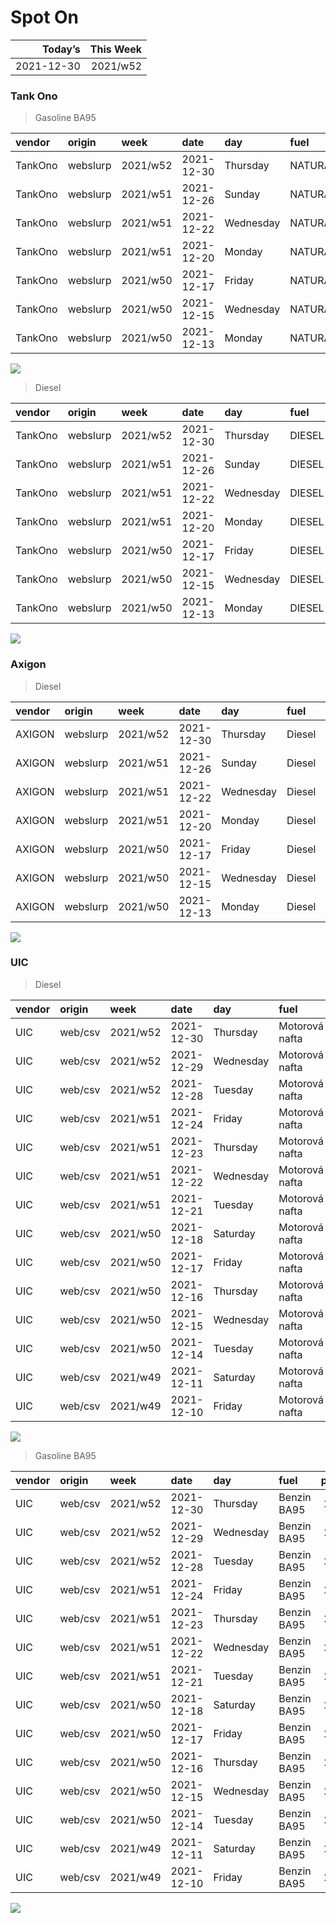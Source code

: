 Spot On
================

|    Today’s | This Week |
|-----------:|----------:|
| 2021-12-30 |  2021/w52 |

### Tank Ono

> Gasoline BA95

| vendor  | origin   | week     | date       | day       | fuel      | price | PriceVAT |
|:--------|:---------|:---------|:-----------|:----------|:----------|------:|---------:|
| TankOno | webslurp | 2021/w52 | 2021-12-30 | Thursday  | NATURAL95 | 27.19 |     32.9 |
| TankOno | webslurp | 2021/w51 | 2021-12-26 | Sunday    | NATURAL95 | 27.19 |     32.9 |
| TankOno | webslurp | 2021/w51 | 2021-12-22 | Wednesday | NATURAL95 | 27.19 |     32.9 |
| TankOno | webslurp | 2021/w51 | 2021-12-20 | Monday    | NATURAL95 | 27.19 |     32.9 |
| TankOno | webslurp | 2021/w50 | 2021-12-17 | Friday    | NATURAL95 | 27.19 |     32.9 |
| TankOno | webslurp | 2021/w50 | 2021-12-15 | Wednesday | NATURAL95 | 27.19 |     32.9 |
| TankOno | webslurp | 2021/w50 | 2021-12-13 | Monday    | NATURAL95 | 27.19 |     32.9 |

<img src="SpotOn_files/figure-gfm/tono-ba95-1.png" style="display: block; margin: auto auto auto 0;" />

> Diesel

| vendor  | origin   | week     | date       | day       | fuel   | price | PriceVAT |
|:--------|:---------|:---------|:-----------|:----------|:-------|------:|---------:|
| TankOno | webslurp | 2021/w52 | 2021-12-30 | Thursday  | DIESEL | 26.36 |     31.9 |
| TankOno | webslurp | 2021/w51 | 2021-12-26 | Sunday    | DIESEL | 26.36 |     31.9 |
| TankOno | webslurp | 2021/w51 | 2021-12-22 | Wednesday | DIESEL | 26.36 |     31.9 |
| TankOno | webslurp | 2021/w51 | 2021-12-20 | Monday    | DIESEL | 26.36 |     31.9 |
| TankOno | webslurp | 2021/w50 | 2021-12-17 | Friday    | DIESEL | 26.36 |     31.9 |
| TankOno | webslurp | 2021/w50 | 2021-12-15 | Wednesday | DIESEL | 26.36 |     31.9 |
| TankOno | webslurp | 2021/w50 | 2021-12-13 | Monday    | DIESEL | 26.36 |     31.9 |

<img src="SpotOn_files/figure-gfm/tono-diesel-1.png" style="display: block; margin: auto auto auto 0;" />

### Axigon

> Diesel

| vendor | origin   | week     | date       | day       | fuel   | price | PriceVAT |
|:-------|:---------|:---------|:-----------|:----------|:-------|------:|---------:|
| AXIGON | webslurp | 2021/w52 | 2021-12-30 | Thursday  | Diesel |  27.5 |     33.3 |
| AXIGON | webslurp | 2021/w51 | 2021-12-26 | Sunday    | Diesel |  27.6 |     33.4 |
| AXIGON | webslurp | 2021/w51 | 2021-12-22 | Wednesday | Diesel |  27.6 |     33.4 |
| AXIGON | webslurp | 2021/w51 | 2021-12-20 | Monday    | Diesel |  27.8 |     33.6 |
| AXIGON | webslurp | 2021/w50 | 2021-12-17 | Friday    | Diesel |  27.8 |     33.6 |
| AXIGON | webslurp | 2021/w50 | 2021-12-15 | Wednesday | Diesel |  27.8 |     33.6 |
| AXIGON | webslurp | 2021/w50 | 2021-12-13 | Monday    | Diesel |  27.7 |     33.5 |

<img src="SpotOn_files/figure-gfm/axigon-diesel-1.png" style="display: block; margin: auto auto auto 0;" />

### UIC

> Diesel

| vendor | origin  | week     | date       | day       | fuel           | price | priceVAT |
|:-------|:--------|:---------|:-----------|:----------|:---------------|------:|---------:|
| UIC    | web/csv | 2021/w52 | 2021-12-30 | Thursday  | Motorová nafta |  26.0 |     31.5 |
| UIC    | web/csv | 2021/w52 | 2021-12-29 | Wednesday | Motorová nafta |  25.9 |     31.3 |
| UIC    | web/csv | 2021/w52 | 2021-12-28 | Tuesday   | Motorová nafta |  26.0 |     31.5 |
| UIC    | web/csv | 2021/w51 | 2021-12-24 | Friday    | Motorová nafta |  25.9 |     31.3 |
| UIC    | web/csv | 2021/w51 | 2021-12-23 | Thursday  | Motorová nafta |  25.9 |     31.3 |
| UIC    | web/csv | 2021/w51 | 2021-12-22 | Wednesday | Motorová nafta |  25.9 |     31.3 |
| UIC    | web/csv | 2021/w51 | 2021-12-21 | Tuesday   | Motorová nafta |  25.9 |     31.3 |
| UIC    | web/csv | 2021/w50 | 2021-12-18 | Saturday  | Motorová nafta |  26.1 |     31.6 |
| UIC    | web/csv | 2021/w50 | 2021-12-17 | Friday    | Motorová nafta |  26.2 |     31.7 |
| UIC    | web/csv | 2021/w50 | 2021-12-16 | Thursday  | Motorová nafta |  26.1 |     31.6 |
| UIC    | web/csv | 2021/w50 | 2021-12-15 | Wednesday | Motorová nafta |  26.1 |     31.6 |
| UIC    | web/csv | 2021/w50 | 2021-12-14 | Tuesday   | Motorová nafta |  26.2 |     31.7 |
| UIC    | web/csv | 2021/w49 | 2021-12-11 | Saturday  | Motorová nafta |  26.3 |     31.8 |
| UIC    | web/csv | 2021/w49 | 2021-12-10 | Friday    | Motorová nafta |  26.2 |     31.7 |

<img src="SpotOn_files/figure-gfm/uic-diesel-1.png" style="display: block; margin: auto auto auto 0;" />

> Gasoline BA95

| vendor | origin  | week     | date       | day       | fuel        | price | priceVAT |
|:-------|:--------|:---------|:-----------|:----------|:------------|------:|---------:|
| UIC    | web/csv | 2021/w52 | 2021-12-30 | Thursday  | Benzin BA95 |  27.4 |     33.2 |
| UIC    | web/csv | 2021/w52 | 2021-12-29 | Wednesday | Benzin BA95 |  27.3 |     33.0 |
| UIC    | web/csv | 2021/w52 | 2021-12-28 | Tuesday   | Benzin BA95 |  27.3 |     33.0 |
| UIC    | web/csv | 2021/w51 | 2021-12-24 | Friday    | Benzin BA95 |  27.3 |     33.0 |
| UIC    | web/csv | 2021/w51 | 2021-12-23 | Thursday  | Benzin BA95 |  27.1 |     32.8 |
| UIC    | web/csv | 2021/w51 | 2021-12-22 | Wednesday | Benzin BA95 |  27.0 |     32.7 |
| UIC    | web/csv | 2021/w51 | 2021-12-21 | Tuesday   | Benzin BA95 |  26.9 |     32.5 |
| UIC    | web/csv | 2021/w50 | 2021-12-18 | Saturday  | Benzin BA95 |  27.1 |     32.8 |
| UIC    | web/csv | 2021/w50 | 2021-12-17 | Friday    | Benzin BA95 |  27.1 |     32.8 |
| UIC    | web/csv | 2021/w50 | 2021-12-16 | Thursday  | Benzin BA95 |  27.1 |     32.8 |
| UIC    | web/csv | 2021/w50 | 2021-12-15 | Wednesday | Benzin BA95 |  27.2 |     32.9 |
| UIC    | web/csv | 2021/w50 | 2021-12-14 | Tuesday   | Benzin BA95 |  27.3 |     33.0 |
| UIC    | web/csv | 2021/w49 | 2021-12-11 | Saturday  | Benzin BA95 |  27.1 |     32.8 |
| UIC    | web/csv | 2021/w49 | 2021-12-10 | Friday    | Benzin BA95 |  26.9 |     32.5 |

<img src="SpotOn_files/figure-gfm/uic-ba95-1.png" style="display: block; margin: auto auto auto 0;" />
